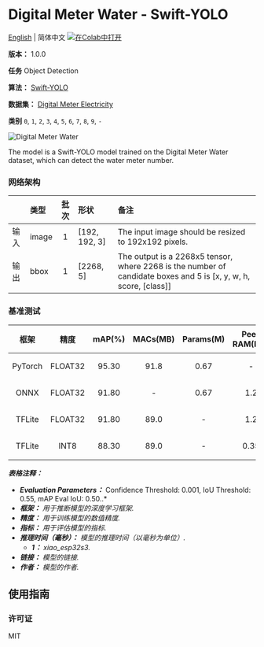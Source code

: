 # Digital Meter Water - Swift-YOLO

[English](../en/Digital_Meter_Water_Swift-YOLO_192.md) | 简体中文 [![在Colab中打开](https://colab.research.google.com/assets/colab-badge.svg)](https://colab.research.google.com/github/seeed-studio/sscma-model-zoo/blob/main/notebooks/zh_CN/Digital_Meter_Water_Swift-YOLO_192.ipynb)

**版本：** 1.0.0

**任务** Object Detection

**算法：** [Swift-YOLO](configs/yolov5/yolov5_tiny_1xb16_300e_coco.py)

**数据集：** [Digital Meter Electricity](https://universe.roboflow.com/seeed-studio-dbk14/digital-meter-water)

**类别** `0`, `1`, `2`, `3`, `4`, `5`, `6`, `7`, `8`, `9`, `-`

![Digital Meter Water](https://files.seeedstudio.com/sscma/static/detect_meter.png)

The model is a Swift-YOLO model trained on the Digital Meter Water dataset, which can detect the water meter number.

### 网络架构

|    | 类型    |  批次  | 形状            | 备注                                                                                                               |
|:---|:------|:----:|:--------------|:-----------------------------------------------------------------------------------------------------------------|
| 输入 | image |  1   | [192, 192, 3] | The input image should be resized to 192x192 pixels.                                                             |
| 输出 | bbox  |  1   | [2268, 5]     | The output is a 2268x5 tensor, where 2268 is the number of candidate boxes and 5 is [x, y, w, h, score, [class]] |
### 基准测试

|   框架    |   精度    |  mAP(%)  |  MACs(MB)  |  Params(M)  |  Peek RAM(MB)  |    Inference(ms)    |                                                                                            下载                                                                                            |      作者      |
|:-------:|:-------:|:--------:|:----------:|:-----------:|:--------------:|:-------------------:|:----------------------------------------------------------------------------------------------------------------------------------------------------------------------------------------:|:------------:|
| PyTorch | FLOAT32 |  95.30   |    91.8    |    0.67     |       -        |          -          |      [链接](https://files.seeedstudio.com/sscma/model_zoo/detection/models/yolov5/Digital_Meter_Water/yolov5_tiny_1xb16_300e_coco_sha1_e10d262518622edc50e0820b213581fc8d628e2b.pth)       | Seeed Studio |
|  ONNX   | FLOAT32 |  91.80   |     -      |    0.67     |      1.2       |          -          |      [链接](https://files.seeedstudio.com/sscma/model_zoo/detection/models/yolov5/Digital_Meter_Water/yolov5_tiny_1xb16_300e_coco_sha1_e4139097229c74d6d627a769e788374f7bd23e48.onnx)      | Seeed Studio |
| TFLite  | FLOAT32 |  91.80   |    89.0    |      -      |      1.2       |          -          | [链接](https://files.seeedstudio.com/sscma/model_zoo/detection/models/yolov5/Digital_Meter_Water/yolov5_tiny_1xb16_300e_coco_float32_sha1_d523dd19922ff4a3a53a0795222121317d01354d.tflite) | Seeed Studio |
| TFLite  |  INT8   |  88.30   |    89.0    |      -      |      0.35      | 691.0<sup>(1)</sup> |  [链接](https://files.seeedstudio.com/sscma/model_zoo/detection/models/yolov5/Digital_Meter_Water/yolov5_tiny_1xb16_300e_coco_int8_sha1_7975ab6a7d1daa26f61a2d364f82594834587bfe.tflite)   | Seeed Studio |

***表格注释：***

- ***Evaluation Parameters：***  Confidence Threshold: 0.001, IoU Threshold: 0.55, mAP Eval IoU: 0.50..*
- ***框架：** 用于推断模型的深度学习框架.*
- ***精度：** 用于训练模型的数值精度.*
- ***指标：** 用于评估模型的指标.*
- ***推理时间（毫秒）：** 模型的推理时间（以毫秒为单位）.*
  - ***1：** xiao_esp32s3.*
- ***链接：** 模型的链接.*
- ***作者：** 模型的作者.*

## 使用指南

### 许可证

MIT

